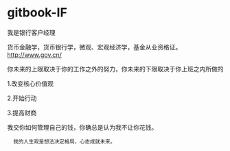 # gitbook-IF

我是银行客户经理

货币金融学，货币银行学，微观、宏观经济学，基金从业资格证。
http://www.gov.cn/


你未来的上限取决于你的工作之外的努力，你未来的下限取决于你上班之内所做的

1.改变核心价值观

2.开始行动

3.提高财商


我交你如何管理自己的钱，你确总是认为我不让你花钱。


      我的人生观是想法决定格局，心态成就未来。